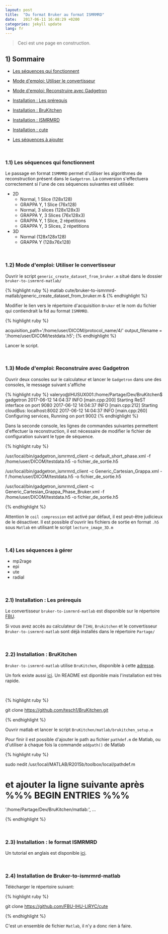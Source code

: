 ```yaml
---
layout: post
title:  "Du format Bruker au format ISMRMRD"
date:   2017-06-11 16:48:29 +0200
categories: jekyll update
lang: fr
---
```

> Ceci est une page en construction.

## 1) Sommaire

* [Les séquences qui fonctionnent](#fonctionnent)

* [Mode d'emploi: Utiliser le convertisseur](#emploi)

* [Mode d'emploi: Reconstruire avec Gadgetron](#gt)

* [Installation : Les prérequis](#prerequis)

* [Installation : BruKitchen](#brukitchen)

* [Installation : ISMRMRD ](#ismrmrd)

* [Installation : cute ](#cute)

* [Les séquences à ajouter](#gerer)

&nbsp;

### 1.1) 	Les séquences qui fonctionnent <a id="fonctionnent"></a>

Le passage en format `ISMRMRD` permet d'utiliser les algorithmes de reconstruction présent dans le `Gadgetron`. La conversion s'effectuera correctement si l'une de ces séquences suivantes est utilisée:

* 2D
  * Normal, 1 Slice  (128x128)
  * GRAPPA Y, 1 Slice  (76x128)
  * Normal, 3 slices  (128x128x3)
  * GRAPPA Y, 3 Slices (76x128x3)
  * GRAPPA Y, 1 Slice, 2 répetitions  
  * GRAPPA Y,  3 Slices, 2 répetitions
* 3D
  * Normal (128x128x128)
  * GRAPPA Y (128x76x128)


&nbsp;

### 1.2) Mode d'emploi:	Utiliser le convertisseur <a id="emploi"></a>

Ouvrir le script `generic_create_dataset_from_bruker.m` situé dans le dossier `bruker-to-ismrmrd-matlab/`

{% highlight ruby %}
matlab cute/bruker-to-ismrmrd-matlab/generic_create_dataset_from_bruker.m &
{% endhighlight %}

Modifier le lien vers le répertoire d'acquisition `Bruker` et le nom du fichier qui contiendrait la fid au format `ISMRMRD`.

{% highlight ruby %}

acquisition_path='/home/user/DICOM/protocol_name/4/'
output_filename = '/home/user/DICOM/testdata.h5';
{% endhighlight %}

Lancer le script.  

&nbsp;

### 1.3) Mode d'emploi: Reconstruire avec Gadgetron <a id="emploi"></a>

Ouvrir deux consoles sur le calculateur et lancer le `Gadgetron` dans une des consoles, le message suivant s'affiche

{% highlight ruby %}
valeryo@IHUSUX001:/home/Partage/Dev/BruKitchen$ gadgetron
2017-06-12 14:04:37 INFO [main.cpp:200] Starting ReST interface on port 9080
2017-06-12 14:04:37 INFO [main.cpp:212] Starting cloudBus: localhost:8002
2017-06-12 14:04:37 INFO [main.cpp:260] Configuring services, Running on port 9002
{% endhighlight %}

Dans la seconde console, les lignes de commandes suivantes permettent d'effectuer la reconstruction, il est nécessaire de modifier le fichier de configuration suivant le type de séquence.

{% highlight ruby %}

/usr/local/bin/gadgetron_ismrmrd_client -c default_short_phase.xml -f /home/user/DICOM/testdata.h5 -o fichier_de_sortie.h5

/usr/local/bin/gadgetron_ismrmrd_client -c Generic_Cartesian_Grappa.xml -f /home/user/DICOM/testdata.h5 -o fichier_de_sortie.h5

/usr/local/bin/gadgetron_ismrmrd_client -c Generic_Cartesian_Grappa_Phase_Bruker.xml -f /home/user/DICOM/testdata.h5 -o fichier_de_sortie.h5

{% endhighlight %}

Attention le `coil compression` est activé par défaut, il est peut-être judicieux de le désactiver.
Il est possible d'ouvrir les fichiers de sortie en format `.h5` sous `Matlab` en utilisant le script `lecture_image_3D.m`

&nbsp;

### 1.4) 	Les séquences à gérer <a id="gerer"></a>

* mp2rage
* epi
* ute
* radial

&nbsp;

### 2.1) Installation : Les prérequis <a id="prerequis"></a>

Le convertisseur `bruker-to-ismrmrd-matlab` est disponible sur le répertoire [FBU](https://github.com/FBU-IHU-LIRYC).

Si vous avez accès au calculateur de l'`IHU`, `Brukitchen` et le convertisseur `Bruker-to-ismrmrd-matlab` sont déjà installés dans le répertoire `Partage/`

&nbsp;

### 2.2)	Installation : BruKitchen <a id="brukitchen"></a>

`Bruker-to-ismrmrd-matlab` utilise `BruKitchen`, disponible à cette [adresse](https://github.com/tesch1/BruKitchen.git).

Un fork existe aussi [ici](https://github.com/valeryozenne/BruKitchen.git). Un README est diponible mais l'installation est très rapide.

&nbsp;

{% highlight ruby %}

git clone https://github.com/tesch1/BruKitchen.git

{% endhighlight %}

Ouvrir matlab et lancer le script `BruKitchen/matlab/brukitchen_setup.m`

Pour finir il est possible d'ajouter le path au fichier `pathdef.m` de Matlab, ou d'utiliser à chaque fois la commande `addpath()` de Matlab

{% highlight ruby %}

sudo nedit /usr/local/MATLAB/R2015b/toolbox/local/pathdef.m

# et ajouter la ligne suivante après %%% BEGIN ENTRIES %%%

 '/home/Partage/Dev/BruKitchen/matlab:', ...

{% endhighlight %}

&nbsp;


### 2.3) 	Installation : le format ISMRMRD <a id="ismrmrd"></a>

Un tutorial en anglais est disponible [ici](https://github.com/ismrmrd/ismrmrd).

&nbsp;

### 2.4) 	Installation de Bruker-to-ismrmrd-matlab

Télécharger le répertoire suivant:

{% highlight ruby %}

git clone https://github.com/FBU-IHU-LIRYC/cute

{% endhighlight %}

C'est un ensemble de fichier `Matlab`, il n'y a donc rien à faire.
